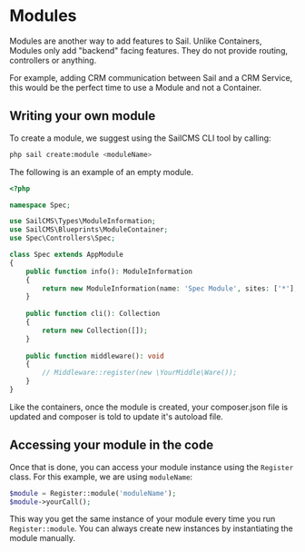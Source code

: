 # Modules

Modules are another way to add features to Sail. Unlike Containers, Modules only add "backend" facing 
features. They do not provide routing, controllers or anything.

For example, adding CRM communication between Sail and a CRM Service, this would be the perfect time to
use a Module and not a Container.

## Writing your own module

To create a module, we suggest using the SailCMS CLI tool by calling:

```bash
php sail create:module <moduleName>
```

The following is an example of an empty module.

```php
<?php

namespace Spec;

use SailCMS\Types\ModuleInformation;
use SailCMS\Blueprints\ModuleContainer;
use Spec\Controllers\Spec;

class Spec extends AppModule
{
    public function info(): ModuleInformation
    {
        return new ModuleInformation(name: 'Spec Module', sites: ['*'], version: 1.0, semver: '1.0.0');
    }
    
    public function cli(): Collection
    {
        return new Collection([]);
    }
    
    public function middleware(): void
    {
        // Middleware::register(new \YourMiddle\Ware());
    }
}
```
Like the containers, once the module is created, your composer.json file is updated and composer is told to update
it's autoload file.

## Accessing your module in the code

Once that is done, you can access your module instance using the `Register` class. For this example, we
are using `moduleName`:

```php
$module = Register::module('moduleName');
$module->yourCall();
```
This way you get the same instance of your module every time you run `Register::module`. You can always create
new instances by instantiating the module manually.